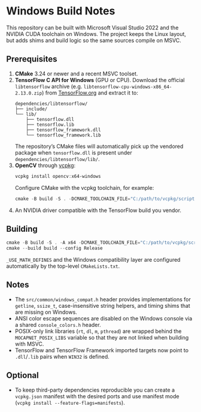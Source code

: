 # Windows Build Notes

This repository can be built with Microsoft Visual Studio 2022 and the NVIDIA CUDA toolchain on Windows. The project keeps the Linux layout, but adds shims and build logic so the same sources compile on MSVC.

## Prerequisites

1. **CMake** 3.24 or newer and a recent MSVC toolset.
2. **TensorFlow C API for Windows** (GPU or CPU). Download the official `libtensorflow` archive (e.g. `libtensorflow-cpu-windows-x86_64-2.13.0.zip`) from [TensorFlow.org](https://www.tensorflow.org/install/lang_c) and extract it to:
   ```text
   dependencies/libtensorflow/
   ├── include/
   └── lib/
       ├── tensorflow.dll
       ├── tensorflow.lib
       ├── tensorflow_framework.dll
       └── tensorflow_framework.lib
   ```
   The repository’s CMake files will automatically pick up the vendored package when `tensorflow.dll` is present under `dependencies/libtensorflow/lib/`.
3. **OpenCV** through [vcpkg](https://github.com/microsoft/vcpkg):
   ```powershell
   vcpkg install opencv:x64-windows
   ```
   Configure CMake with the vcpkg toolchain, for example:
   ```powershell
   cmake -B build -S . -DCMAKE_TOOLCHAIN_FILE="C:/path/to/vcpkg/scripts/buildsystems/vcpkg.cmake"
   ```
4. An NVIDIA driver compatible with the TensorFlow build you vendor.

## Building

```powershell
cmake -B build -S . -A x64 -DCMAKE_TOOLCHAIN_FILE="C:/path/to/vcpkg/scripts/buildsystems/vcpkg.cmake"
cmake --build build --config Release
```

`_USE_MATH_DEFINES` and the Windows compatibility layer are configured automatically by the top-level `CMakeLists.txt`.

## Notes

- The `src/common/windows_compat.h` header provides implementations for `getline`, `ssize_t`, case-insensitive string helpers, and timing shims that are missing on Windows.
- ANSI color escape sequences are disabled on the Windows console via a shared `console_colors.h` header.
- POSIX-only link libraries (`rt`, `dl`, `m`, `pthread`) are wrapped behind the `MOCAPNET_POSIX_LIBS` variable so that they are not linked when building with MSVC.
- TensorFlow and TensorFlow Framework imported targets now point to `.dll`/`.lib` pairs when `WIN32` is defined.

## Optional

- To keep third-party dependencies reproducible you can create a `vcpkg.json` manifest with the desired ports and use manifest mode (`vcpkg install --feature-flags=manifests`).

